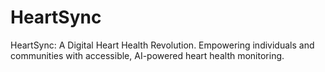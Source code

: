 # HeartSync
HeartSync: A Digital Heart Health Revolution. Empowering individuals and communities with accessible, AI-powered heart health monitoring.
